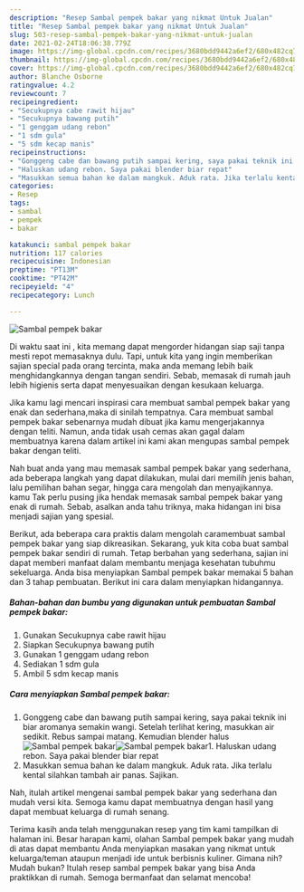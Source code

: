 ```yaml
---
description: "Resep Sambal pempek bakar yang nikmat Untuk Jualan"
title: "Resep Sambal pempek bakar yang nikmat Untuk Jualan"
slug: 503-resep-sambal-pempek-bakar-yang-nikmat-untuk-jualan
date: 2021-02-24T18:06:38.779Z
image: https://img-global.cpcdn.com/recipes/3680bdd9442a6ef2/680x482cq70/sambal-pempek-bakar-foto-resep-utama.jpg
thumbnail: https://img-global.cpcdn.com/recipes/3680bdd9442a6ef2/680x482cq70/sambal-pempek-bakar-foto-resep-utama.jpg
cover: https://img-global.cpcdn.com/recipes/3680bdd9442a6ef2/680x482cq70/sambal-pempek-bakar-foto-resep-utama.jpg
author: Blanche Osborne
ratingvalue: 4.2
reviewcount: 7
recipeingredient:
- "Secukupnya cabe rawit hijau"
- "Secukupnya bawang putih"
- "1 genggam udang rebon"
- "1 sdm gula"
- "5 sdm kecap manis"
recipeinstructions:
- "Gonggeng cabe dan bawang putih sampai kering, saya pakai teknik ini biar aromanya semakin wangi. Setelah terlihat kering, masukkan air sedikit. Rebus sampai matang. Kemudian blender halus"
- "Haluskan udang rebon. Saya pakai blender biar repat"
- "Masukkan semua bahan ke dalam mangkuk. Aduk rata. Jika terlalu kental silahkan tambah air panas. Sajikan."
categories:
- Resep
tags:
- sambal
- pempek
- bakar

katakunci: sambal pempek bakar 
nutrition: 117 calories
recipecuisine: Indonesian
preptime: "PT13M"
cooktime: "PT42M"
recipeyield: "4"
recipecategory: Lunch

---
```



![Sambal pempek bakar](https://img-global.cpcdn.com/recipes/3680bdd9442a6ef2/680x482cq70/sambal-pempek-bakar-foto-resep-utama.jpg)

Di waktu  saat ini , kita memang dapat mengorder hidangan siap saji tanpa mesti repot memasaknya dulu. Tapi, untuk kita yang ingin memberikan sajian special pada orang tercinta, maka anda memang lebih baik menghidangkannya dengan tangan sendiri. Sebab, memasak di rumah jauh lebih higienis serta dapat menyesuaikan dengan kesukaan keluarga.

Jika kamu lagi mencari inspirasi cara membuat sambal pempek bakar yang enak dan sederhana,maka di sinilah tempatnya. Cara membuat sambal pempek bakar  sebenarnya mudah dibuat jika kamu mengerjakannya dengan teliti. Namun, anda tidak usah cemas akan gagal dalam membuatnya 
karena dalam artikel ini kami akan mengupas sambal pempek bakar dengan teliti.  



Nah buat anda yang mau memasak sambal pempek bakar yang sederhana, ada beberapa langkah yang dapat dilakukan, mulai dari memilih jenis bahan, lalu pemilihan bahan segar, hingga cara mengolah dan menyajikannya. kamu Tak perlu pusing jika hendak memasak sambal pempek bakar yang enak di rumah. Sebab, asalkan anda  tahu triknya, maka hidangan ini bisa menjadi sajian yang spesial.

Berikut, ada beberapa cara praktis  dalam mengolah caramembuat sambal pempek bakar yang siap dikreasikan. Sekarang, yuk kita coba buat sambal pempek bakar sendiri di rumah. Tetap berbahan yang sederhana, sajian ini dapat memberi manfaat dalam membantu menjaga kesehatan tubuhmu sekeluarga. Anda bisa menyiapkan Sambal pempek bakar memakai 5 bahan dan 3 tahap pembuatan. Berikut ini cara dalam menyiapkan hidangannya.

<!--inarticleads1-->

##### Bahan-bahan dan bumbu yang digunakan untuk pembuatan Sambal pempek bakar:

1. Gunakan Secukupnya cabe rawit hijau
1. Siapkan Secukupnya bawang putih
1. Gunakan 1 genggam udang rebon
1. Sediakan 1 sdm gula
1. Ambil 5 sdm kecap manis




<!--inarticleads2-->

##### Cara menyiapkan Sambal pempek bakar:

1. Gonggeng cabe dan bawang putih sampai kering, saya pakai teknik ini biar aromanya semakin wangi. Setelah terlihat kering, masukkan air sedikit. Rebus sampai matang. Kemudian blender halus
<img src="https://img-global.cpcdn.com/steps/66412c17d2fb4ab5/160x128cq70/sambal-pempek-bakar-langkah-memasak-1-foto.jpg" alt="Sambal pempek bakar"><img src="https://img-global.cpcdn.com/steps/2770114f748f9cd9/160x128cq70/sambal-pempek-bakar-langkah-memasak-1-foto.jpg" alt="Sambal pempek bakar">1. Haluskan udang rebon. Saya pakai blender biar repat
1. Masukkan semua bahan ke dalam mangkuk. Aduk rata. Jika terlalu kental silahkan tambah air panas. Sajikan.




Nah, itulah artikel mengenai  sambal pempek bakar  yang sederhana dan mudah versi kita. Semoga kamu dapat membuatnya dengan hasil yang dapat membuat keluarga di rumah senang. 

Terima kasih anda telah menggunakan resep yang tim kami tampilkan di halaman ini. Besar harapan kami, olahan  Sambal pempek bakar yang mudah di atas dapat membantu Anda menyiapkan masakan yang nikmat untuk keluarga/teman ataupun menjadi ide untuk berbisnis kuliner. Gimana nih? Mudah bukan? Itulah resep sambal pempek bakar yang bisa Anda praktikkan di rumah. Semoga bermanfaat dan selamat mencoba!


